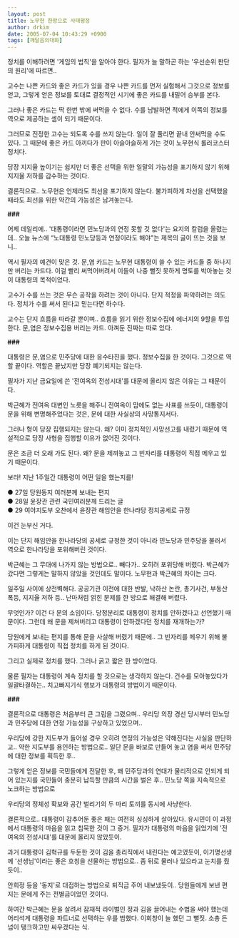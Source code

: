 ```yaml
---
layout: post
title: 노무현 한방으로 사태평정
author: drkim
date: 2005-07-04 10:43:29 +0900
tags: [깨달음의대화]
---
```

정치를 이해하려면 '게임의 법칙'을 알아야 한다. 필자가 늘 말하곤 하는 '우선순위 판단의 원리'에 따르면.. 

고수는 나쁜 카드와 좋은 카드가 있을 경우 나쁜 카드를 먼저 실험해서 그것으로 정보를 얻고, 그렇게 얻은 정보를 토대로 결정적인 시기에 좋은 카드를 내밀어 승부를 본다. 

그러나 좋은 카드는 딱 한번 밖에 써먹을 수 없다. 수를 남발하면 적에게 이쪽의 정보를 역으로 제공하는 셈이 되기 때문이다. 

그러므로 진정한 고수는 되도록 수를 쓰지 않는다. 일이 잘 풀리면 끝내 안써먹을 수도 있다. 그 때문에 좋은 카드 아끼다가 판이 아슬아슬하게 가는 것이 노무현식 롤러코스터 정치다. 

당장 지지율 높이기는 쉽지만 더 좋은 선택을 위한 일말의 가능성을 포기하지 않기 위해 지지율 저하를 감수하는 것이다. 

결론적으로.. 노무현은 언제라도 최선을 포기하지 않는다. 불가피하게 차선을 선택했을 때라도 최선을 위한 약간의 가능성은 남겨놓는다. 

**###**

어제 데일리에.. '대통령이라면 민노당과의 연정 못할 것 없다'는 요지의 칼럼을 올렸는데.. 오늘 뉴스에 “노대통령 민노당등과 연정이라도 해야"는 제목의 글이 뜨는 것을 보니.. 

역시 필자의 예견이 맞은 것. 문,염 카드는 노무현 대통령이 쓸 수 있는 카드들 중 하나지만 버리는 카드다. 이걸 빨리 써먹어버려서 이들이 나중 뻘짓 못하게 명토를 박아놓는 것이 대통령의 목적이었다.

고수가 수를 쓰는 것은 무슨 공작을 하려는 것이 아니다. 단지 적정을 파악하려는 의도다. 정치가 수를 써서 된다고 믿는다면 하수다. 

고수는 단지 흐름을 따라갈 뿐이며.. 흐름을 읽기 위한 정보수집에 에너지의 9할을 투입한다. 문,염은 정보수집용 버리는 카드. 아껴둔 진짜는 따로 있다.

**###**

대통령은 문,염으로 민주당에 대한 응수타진을 했다. 정보수집을 한 것이다. 그것으로 역할 끝이다. 역할은 끝났지만 당장 폐기되지는 않는다. 

필자가 지난 금요일에 쓴 '전여옥의 전성시대'를 대문에 올리지 않은 이유는 그 때문이다. 

박근혜가 전여옥 대변인 노릇을 해주니 전여옥이 맘에도 없는 사표를 쓰듯이, 대통령이 문을 위해 변명해주었다는 것은, 문에 대한 사실상의 사망통지서다. 

그러나 형이 당장 집행되지는 않는다. 왜? 이미 정치적인 사망선고를 내렸기 때문에 역설적으로 당장 사형을 집행할 이유가 없어진 것이다. 

문은 조금 더 오래 가도 된다. 왜? 문을 제껴놓고 그 빈자리를 대통령이 직접 메우고 있기 때문이다.

보라! 지난 1주일간 대통령이 어떤 일을 했는지를!

● 27일 당원동지 여러분께 보내는 편지  
● 28일 윤장관 관련 국민여러분께 드리는 글   
● 29 여야지도부 오찬에서 윤장관 해임안을 한나라당 정치공세로 규정 

이건 눈부신 거다. 

이는 단지 해임안을 한나라당의 공세로 규정한 것이 아니라 민노당과 민주당을 불러서 역으로 한나라당을 포위해버린 것이다. 

박근혜는 그 무대에 나가지 않는 방법으로.. 빼다가.. 오히려 포위당해 버렸다. 박근혜가 갔다면 그렇게는 말하지 않았을 것인데도 말이다. 노무현과 박근혜의 차이는 크다. 

일주일 사이에 상전벽해다. 공공기관 이전에 대한 반발, 낙하산 논란, 총기사건, 부동산 폭등, 지지율 저하 등.. 난마처럼 얽힌 문제를 한 방으로 해결해 버렸다. 

무엇인가? 이건 다 문의 소임이다. 당정분리로 대통령이 정치를 안하겠다고 선언했기 때문이다. 그런데 왜 문을 제쳐버리고 대통령이 안하겠다던 정치를 재개하는가?

당원에게 보내는 편지를 통해 문을 사살해 버렸기 때문에.. 그 빈자리를 메우기 위해 불가피하게 대통령이 직접 정치를 하게 된 것이다.

그리고 실제로 정치를 했다. 그러나 굵고 짧은 한 방이었다. 

물론 필자는 대통령이 계속 정치를 할 것으로는 생각하지 않는다. 건수를 모아놓았다가 일괄타결하는.. 치고빠지기식 행보가 대통령의 방법이기 때문이다. 

**###**

결론적으로 대통령은 처음부터 큰 그림을 그렸으며.. 우리당 의장 경선 당시부터 민노당과 민주당에 대한 연정 가능성을 구상하고 있었으며..

우리당에 강한 지도부가 들어설 경우 오히려 연정의 가능성은 약해진다는 사실을 판단하고.. 약한 지도부를 용인하는 방법으로.. 일단 문을 바보로 만들어 놓고 염을 써서 민주당에 대한 정보를 획득한 후..

그렇게 얻은 정보를 국민들에게 전달한 후, 왜 민주당과의 연대가 물리적으로 안되게 되어 있는지를 국민들이 충분히 납득할 만큼의 시간을 벌은 후.. 민노당 쪽을 지속적으로 노크하는 방법으로 

우리당의 정체성 확보와 공간 벌리기의 두 마리 토끼를 동시에 사냥한다. 

결론적으로.. 대통령이 감추어둔 좋은 패는 여전히 싱싱하게 살아있다. 유시민이 이 과정에서 대통령의 마음을 읽고 침묵한 것이 그 증거. 필자가 대통령의 마음을 읽었기에 '전여옥의 전성시대'를 대문에 올리지 않았듯이. 

과거 대통령이 김혁규를 두둔한 것이 김을 총리직에서 내린다는 예고였듯이, 이기명선생께 '선생님'이라는 좋은 호칭을 선물하는 방법으로.. 좀 뒤로 물러나 있으라고 눈치를 줬듯이.. 

안희정 등을 '동지'로 대접하는 방법으로 퇴직금 주어 내보냈듯이.. 당원들에게 보낸 편지는 문에게 주는 전별금이었던 것이다. 

하여간 박근혜는 문을 살려서 잠재적 라이벌인 정과 김을 끌어내는 수법을 써야 했는데 어리석게 대통령을 파트너로 선택하는 우를 범했다. 이회창이 늘 했던 그 뻘짓. 소총 든 넘이 탱크하고만 싸우겠다는 식.